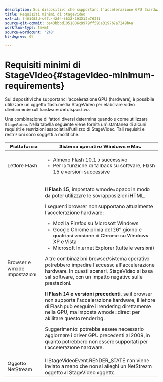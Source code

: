 ```yaml
---
description: Sui dispositivi che supportano l'accelerazione GPU (hardware), è possibile utilizzare un oggetto flash.media.StageVideo per elaborare video direttamente sull'hardware del dispositivo.
title: Requisiti minimi di StageVideo
exl-id: f401682d-c47d-4284-8832-293515a76581
source-git-commit: be43bbbd1051886c8979ff590a3197b2a7249b6a
workflow-type: tm+mt
source-wordcount: '248'
ht-degree: 0%

---
```


# Requisiti minimi di StageVideo{#stagevideo-minimum-requirements}

Sui dispositivi che supportano l&#39;accelerazione GPU (hardware), è possibile utilizzare un oggetto flash.media.StageVideo per elaborare video direttamente sull&#39;hardware del dispositivo.

<!--<a id="section_64DDAA8DB215493E8A7CA6636819D350"></a>-->

Una combinazione di fattori diversi determina quando e come utilizzare `StageVideo`. Nella tabella seguente viene fornita un&#39;istantanea di alcuni requisiti e restrizioni associati all&#39;utilizzo di StageVideo. Tali requisiti e restrizioni sono soggetti a modifiche.

<table id="table_882F4462A5AE47E28A60A39D112164A7"> 
 <thead> 
  <tr> 
   <th colname="col1" class="entry"> Piattaforma </th> 
   <th colname="col2" class="entry"> Sistema operativo Windows e Mac </th> 
  </tr>
 </thead>
 <tbody> 
  <tr> 
   <td colname="col1"> Lettore Flash </td> 
   <td colname="col2"> 
    <ul id="ul_s42_lm2_jp"> 
     <li id="li_308FA9EC206B437A9EE04C29F9480B73">Almeno Flash 10.1 o successivo </li> 
     <li id="li_5898EDB0D12A43389076BCC7F4A27A0A">Per la funzione di fallback su software, Flash 15 e versioni successive </li> 
    </ul> </td> 
  </tr> 
  <tr> 
   <td colname="col1">Browser e <span class="codeph"> wmode</span> impostazioni </td> 
   <td colname="col2"> <p><b>Il Flash 15</b>, impostato <span class="codeph"> wmode=opaco</span> in modo da poter utilizzare le sovrapposizioni HTML. </p> <p>I seguenti browser non supportano attualmente l'accelerazione hardware: 
     <ul id="ul_frv_ykf_jp"> 
      <li id="li_3D407A61FEE042A9B85A6EFACA6D7719">Mozilla Firefox su Microsoft Windows </li> 
      <li id="li_39B85AC352564DA8B86EA826638F1F4B">Google Chrome prima del 26° giorno e qualsiasi versione di Chrome su Windows XP e Vista </li> 
      <li id="li_0042BA6070C849E6B7C4B4BF4333F712">Microsoft Internet Explorer (tutte le versioni) </li> 
     </ul>Altre combinazioni browser/sistema operativo potrebbero impedire l'accesso all'accelerazione hardware. In questi scenari, <span class="codeph"> StageVideo</span> si basa sul software, con un impatto negativo sulle prestazioni. </p> <p><b>Il Flash 14 e versioni precedenti</b>, se il browser non supporta l'accelerazione hardware, il lettore di Flash può eseguire il rendering direttamente nella GPU, ma imposta <span class="codeph"> wmode=direct</span> per abilitare questo rendering. <p>Suggerimento: potrebbe essere necessario aggiornare i driver GPU precedenti al 2009, in quanto potrebbero non essere supportati per l'accelerazione hardware. </p> </p> </td> 
  </tr> 
  <tr> 
   <td colname="col1"> Oggetto NetStream </td> 
   <td colname="col2">Il <span class="codeph"> StageVideoEvent.RENDER_STATE</span> non viene inviato a meno che non si alleghi un <span class="codeph"> NetStream</span> oggetto al <span class="codeph"> StageVideo</span> oggetto. </td> 
  </tr> 
 </tbody> 
</table>
